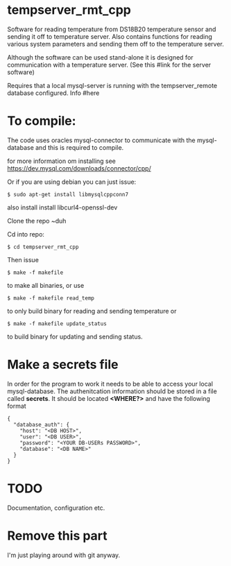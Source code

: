 # tempserver_rmt_cpp

Software for reading temperature from DS18B20 temperature sensor and sending it off to temperature server. Also contains functions for reading various system parameters and sending them off to the temperature server.

Although the software can be used stand-alone it is designed for communication with a temperature server. (See this #link for the server software)

Requires that a local mysql-server is running with the tempserver_remote database configured. Info #here

# To compile:

The code uses oracles mysql-connector to communicate with the mysql-database and this is required to compile.

for more information om installing see
https://dev.mysql.com/downloads/connector/cpp/

Or if you are using debian you can just issue:

```
$ sudo apt-get install libmysqlcppconn7
```
also install  install libcurl4-openssl-dev

Clone the repo ~duh

Cd into repo:
```
$ cd tempserver_rmt_cpp
```
Then issue 
```
$ make -f makefile
```
to make all binaries, or use
```
$ make -f makefile read_temp 
```
to only build binary for reading and sending temperature or
```
$ make -f makefile update_status
```
to build binary for updating and sending status.

# Make a secrets file
In order for the program to work it needs to be  able to access your local mysql-database. The authenitcation information should be stored in a file called **secrets**. It should be located **<WHERE?>** and have the following format

```
{
  "database_auth": {
    "host": "<DB HOST>",
    "user": "<DB USER>",
    "password": "<YOUR DB-USERs PASSWORD>",
    "database": "<DB NAME>"
  }
}
```

# TODO
Documentation, configuration etc.

# Remove this part
I'm just playing around with git anyway.
